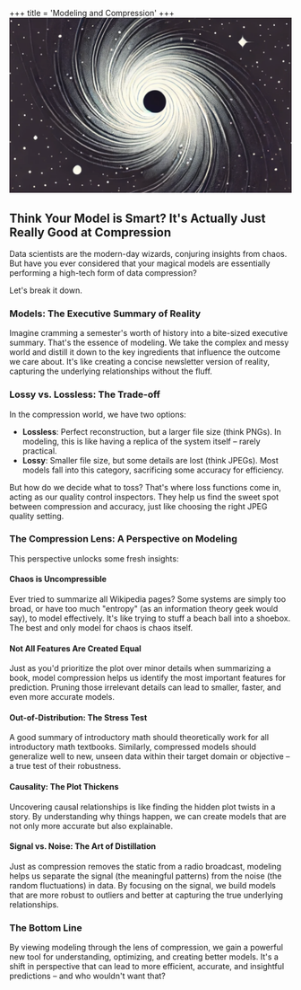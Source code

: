 +++
title = 'Modeling and Compression'
+++
![banner](/images/blackhole.png)

## Think Your Model is Smart? It's Actually Just Really Good at Compression

Data scientists are the modern-day wizards, conjuring insights from chaos. But have you ever considered that your magical models are essentially performing a high-tech form of data compression?

Let's break it down.

### Models: The Executive Summary of Reality

Imagine cramming a semester's worth of history into a bite-sized executive summary. That's the essence of modeling. We take the complex and messy world and distill it down to the key ingredients that influence the outcome we care about. It's like creating a concise newsletter version of reality, capturing the underlying relationships without the fluff.

### Lossy vs. Lossless: The Trade-off

In the compression world, we have two options:

- **Lossless**: Perfect reconstruction, but a larger file size (think PNGs). In modeling, this is like having a replica of the system itself – rarely practical.
- **Lossy**: Smaller file size, but some details are lost (think JPEGs). Most models fall into this category, sacrificing some accuracy for efficiency.

But how do we decide what to toss? That's where loss functions come in, acting as our quality control inspectors. They help us find the sweet spot between compression and accuracy, just like choosing the right JPEG quality setting.

### The Compression Lens: A Perspective on Modeling

This perspective unlocks some fresh insights:

#### Chaos is Uncompressible

Ever tried to summarize all Wikipedia pages? Some systems are simply too broad, or have too much "entropy" (as an information theory geek would say), to model effectively. It's like trying to stuff a beach ball into a shoebox. The best and only model for chaos is chaos itself.

#### Not All Features Are Created Equal

Just as you'd prioritize the plot over minor details when summarizing a book, model compression helps us identify the most important features for prediction. Pruning those irrelevant details can lead to smaller, faster, and even more accurate models.

#### Out-of-Distribution: The Stress Test

A good summary of introductory math should theoretically work for all introductory math textbooks. Similarly, compressed models should generalize well to new, unseen data within their target domain or objective – a true test of their robustness.

#### Causality: The Plot Thickens

Uncovering causal relationships is like finding the hidden plot twists in a story. By understanding why things happen, we can create models that are not only more accurate but also explainable.

#### Signal vs. Noise: The Art of Distillation

Just as compression removes the static from a radio broadcast, modeling helps us separate the signal (the meaningful patterns) from the noise (the random fluctuations) in data. By focusing on the signal, we build models that are more robust to outliers and better at capturing the true underlying relationships.

### The Bottom Line

By viewing modeling through the lens of compression, we gain a powerful new tool for understanding, optimizing, and creating better models. It's a shift in perspective that can lead to more efficient, accurate, and insightful predictions – and who wouldn't want that?